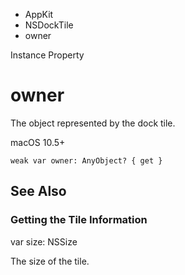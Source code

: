 

- AppKit
- NSDockTile
-  owner 

Instance Property

# owner

The object represented by the dock tile.

macOS 10.5+

``` source
weak var owner: AnyObject? { get }
```

## See Also

### Getting the Tile Information

var size: NSSize

The size of the tile.

